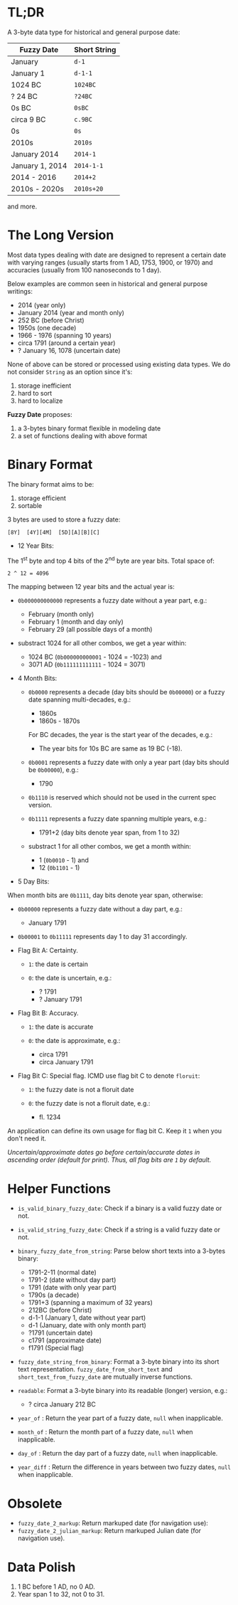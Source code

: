 TL;DR
=====

A 3-byte data type for historical and general purpose date:

| Fuzzy Date         | Short String |
|--------------------|--------------|
| January            | `d-1`        |
| January 1          | `d-1-1`      |
| 1024 BC            | `1024BC`     |
| ? 24 BC            | `?24BC`      |
| 0s BC              | `0sBC`       |
| circa 9 BC         | `c.9BC`      |
| 0s                 | `0s`         |
| 2010s              | `2010s`      |
| January 2014       | `2014-1`     |
| January 1, 2014    | `2014-1-1`   |
| 2014 - 2016        | `2014+2`     |
| 2010s - 2020s      | `2010s+20`   |

and more.

The Long Version
================

Most data types dealing with date are designed to represent a certain date with
varying ranges (usually starts from 1 AD, 1753, 1900, or 1970) and accuracies
(usually from 100 nanoseconds to 1 day).

Below examples are common seen in historical and general purpose writings:

  + 2014 (year only)
  + January 2014 (year and month only)
  + 252 BC (before Christ)
  + 1950s (one decade)
  + 1966 - 1976 (spanning 10 years)
  + circa 1791 (around a certain year)
  + ? January 16, 1078 (uncertain date)

None of above can be stored or processed using existing data types. We do not
consider `String` as an option since it's:

  1. storage inefficient
  2. hard to sort
  3. hard to localize

**Fuzzy Date** proposes:

  1. a 3-bytes binary format flexible in modeling date
  2. a set of functions dealing with above format


Binary Format
=============

The binary format aims to be:

  1. storage efficient
  2. sortable

3 bytes are used to store a fuzzy date:

    [8Y]  [4Y][4M]  [5D][A][B][C]

+ 12 Year Bits:

The 1<sup>st</sup> byte and top 4 bits of the 2<sup>nd</sup> byte are year bits. Total space of:

    2 ^ 12 = 4096

The mapping between 12 year bits and the actual year is:

  - `0b000000000000` represents a fuzzy date without a year part, e.g.:

    * February (month only)
    * February 1 (month and day only)
    * February 29 (all possible days of a month)

  - substract 1024 for all other combos, we get a year within:

    * 1024 BC (`0b000000000001` - 1024 = -1023) and
    * 3071 AD (`0b111111111111` - 1024 =  3071)

+ 4 Month Bits:

  - `0b0000` represents a decade (day bits should be `0b00000`) or a fuzzy date
    spanning multi-decades, e.g.:

    * 1860s
    * 1860s - 1870s

    For BC decades, the year is the start year of the decades, e.g.:

    * The year bits for 10s BC are same as 19 BC (-18).

  - `0b0001` represents a fuzzy date with only a year part (day bits should be
    `0b00000`), e.g.:

    * 1790

  - `0b1110` is reserved which should not be used in the current spec version.

  - `0b1111` represents a fuzzy date spanning multiple years, e.g.:

    * 1791+2 (day bits denote year span, from 1 to 32)

  - substract 1 for all other combos, we get a month within:

    * 1  (`0b0010` - 1) and
    * 12 (`0b1101` - 1)

+ 5 Day Bits:

When month bits are `0b1111`, day bits denote year span, otherwise:

  - `0b00000` represents a fuzzy date without a day part, e.g.:

    * January 1791

  - `0b00001` to `0b11111` represents day 1 to day 31 accordingly.

+ Flag Bit A: Certainty.

  - `1`: the date is certain
  - `0`: the date is uncertain, e.g.:

    * ? 1791
    * ? January 1791

+ Flag Bit B: Accuracy.

  - `1`: the date is accurate
  - `0`: the date is approximate, e.g.:

    * circa 1791
    * circa January 1791

+ Flag Bit C: Special flag. ICMD use flag bit C to denote `floruit`:

  - `1`: the fuzzy date is not a floruit date
  - `0`: the fuzzy date is not a floruit date, e.g.:

    * fl. 1234

An application can define its own usage for flag bit C. Keep it `1` when you
don't need it.

*Uncertain/approximate dates go before certain/accurate dates in
ascending order (default for print). Thus, all flag bits are `1` by default.*


Helper Functions
================

+ `is_valid_binary_fuzzy_date`: Check if a binary is a valid fuzzy date or not.

+ `is_valid_string_fuzzy_date`: Check if a string is a valid fuzzy date or not.

+ `binary_fuzzy_date_from_string`: Parse below short texts into a 3-bytes binary:

  - 1791-2-11 (normal date)
  - 1791-2 (date without day part)
  - 1791 (date with only year part)
  - 1790s (a decade)
  - 1791+3 (spanning a maximum of 32 years)
  - 212BC (before Christ)
  - d-1-1 (January 1, date without year part)
  - d-1 (January, date with only month part)
  - ?1791 (uncertain date)
  - c1791 (approximate date)
  - f1791 (Special flag)

+ `fuzzy_date_string_from_binary`: Format a 3-byte binary into its short text representation.
  `fuzzy_date_from_short_text` and `short_text_from_fuzzy_date` are mutually inverse functions.

+ `readable`: Format a 3-byte binary into its readable (longer) version, e.g.:

  - ? circa January 212 BC

+ `year_of`   : Return the year  part of a fuzzy date, `null` when inapplicable.
+ `month_of`  : Return the month part of a fuzzy date, `null` when inapplicable.
+ `day_of`    : Return the day   part of a fuzzy date, `null` when inapplicable.
+ `year_diff` : Return the difference in years between two fuzzy dates, `null`
  when inapplicable.


Obsolete
========

+ `fuzzy_date_2_markup`: Return markuped date (for navigation use):
+ `fuzzy_date_2_julian_markup`: Return markuped Julian date (for navigation use).


Data Polish
===========

1. 1 BC before 1 AD, no 0 AD.
2. Year span 1 to 32, not 0 to 31.
